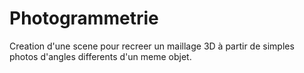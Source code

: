 # Photogrammetrie
Creation d'une scene pour recreer un maillage 3D à partir de simples photos d'angles differents d'un meme objet.
